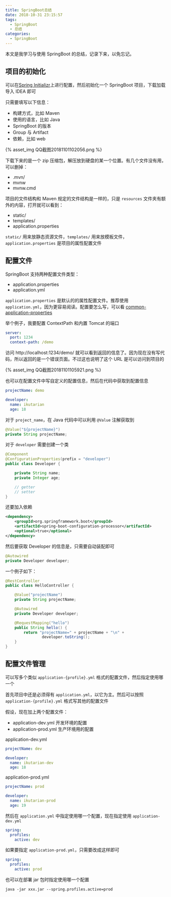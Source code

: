 ```yaml
---
title: SpringBoot总结
date: 2018-10-31 23:15:57
tags:
  - SpringBoot
  - 总结
categories:
  - SpringBoot
---
```


本文是我学习与使用 SpringBoot 的总结，记录下来，以免忘记。

<!-- more -->

## 项目的初始化

可以在[Spring Initializr](https://start.spring.io/)上进行配置，然后初始化一个 SpringBoot 项目，下载加载导入 IDEA 即可

只需要填写以下信息：

- 构建方式，比如 Maven
- 使用的语言，比如 Java
- SpringBoot 的版本
- Group 与 Artifact
- 依赖，比如 web

{% asset_img QQ截图20181101102056.png %}

下载下来的是一个 zip 压缩包，解压放到硬盘的某一个位置。有几个文件没有用，可以删掉：

- .mvn/
- mvnw
- mvnw.cmd

项目的文件结构和 Maven 规定的文件结构是一样的，只是 `resources` 文件夹有额外的内容，打开就可以看到：

- static/
- templates/
- application.properties

`static/` 用来放静态资源文件，`templates/` 用来放模板文件，`application.properties` 是项目的属性配置文件

## 配置文件

SpringBoot 支持两种配置文件类型：

- application.properties
- application.yml

`application.properties` 是默认的的属性配置文件。推荐使用 `application.yml`，因为更容易阅读。配置要怎么写，可以看 [common-application-properties](https://docs.spring.io/spring-boot/docs/1.5.17.RELEASE/reference/htmlsingle/#common-application-properties)

举个例子，我要配置 ContextPath 和内置 Tomcat 的端口

```yml
server:
  port: 1234
  context-path: /demo
```

访问 http://localhost:1234/demo/ 就可以看到返回的信息了。因为现在没有写代码，所以返回的是一个错误页面。不过这也说明了这个 URL 是可以访问到项目的

{% asset_img QQ截图20181101105921.png %}

也可以在配置文件中写自定义的配置信息，然后在代码中获取到配置信息

```yml
projectName: demo

developer:
  name: ikutarian
  age: 18
```

对于 `project_name`，在 Java 代码中可以利用 `@Value` 注解获取到

```java
@Value("${projectName}")
private String projectName;
```

对于 `developer` 需要创建一个类

```java
@Component
@ConfigurationProperties(prefix = "developer")
public class Developer {

    private String name;
    private Integer age;

    // getter
    // setter
}
```

还要加入依赖

```xml
<dependency>
    <groupId>org.springframework.boot</groupId>
    <artifactId>spring-boot-configuration-processor</artifactId>
    <optional>true</optional>
</dependency>
```

然后要获取 Developer 的信息是，只需要自动装配即可

```java
@Autowired
private Developer developer;
```

一个例子如下：

```java
@RestController
public class HelloController {

    @Value("projectName")
    private String projectName;

    @Autowired
    private Developer developer;

    @RequestMapping("hello")
    public String hello() {
        return "projectName=" + projectName + "\n" +
                developer.toString();
    }
}
```

## 配置文件管理

可以写多个类似 `application-{profile}.yml` 格式的配置文件，然后指定使用哪一个

首先项目中还是必须得有 `application.yml`，以它为主。然后可以按照 `application-{profile}.yml` 格式写其他的配置文件

假设，现在加上两个配置文件：

- application-dev.yml 开发环境的配置
- application-prod.yml 生产环境用的配置

application-dev.yml

```yml
projectName: dev

developer:
  name: ikutarian-dev
  age: 18
```

application-prod.yml

```yml
projectName: prod

developer:
  name: ikutarian-prod
  age: 19
```

然后在 `application.yml` 中指定使用哪一个配置，现在指定使用 `application-dev.yml`

```yml
spring:
  profiles:
    active: dev
```

如果要指定 `application-prod.yml`，只需要改成这样即可

```yml
spring:
  profiles:
    active: prod
```

也可以在部署 jar 包时指定使用哪一个配置

```
java -jar xxx.jar --spring.profiles.active=prod
```